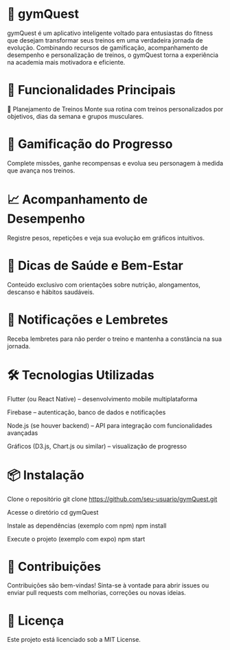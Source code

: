 # 💪 gymQuest
gymQuest é um aplicativo inteligente voltado para entusiastas do fitness que desejam transformar seus treinos em uma verdadeira jornada de evolução. Combinando recursos de gamificação, acompanhamento de desempenho e personalização de treinos, o gymQuest torna a experiência na academia mais motivadora e eficiente.

# 🚀 Funcionalidades Principais
📅 Planejamento de Treinos
Monte sua rotina com treinos personalizados por objetivos, dias da semana e grupos musculares.

# 🧠 Gamificação do Progresso
Complete missões, ganhe recompensas e evolua seu personagem à medida que avança nos treinos.

# 📈 Acompanhamento de Desempenho
Registre pesos, repetições e veja sua evolução em gráficos intuitivos.

# 🧘 Dicas de Saúde e Bem-Estar
Conteúdo exclusivo com orientações sobre nutrição, alongamentos, descanso e hábitos saudáveis.

# 📲 Notificações e Lembretes
Receba lembretes para não perder o treino e mantenha a constância na sua jornada.

# 🛠️ Tecnologias Utilizadas
Flutter (ou React Native) – desenvolvimento mobile multiplataforma

Firebase – autenticação, banco de dados e notificações

Node.js (se houver backend) – API para integração com funcionalidades avançadas

Gráficos (D3.js, Chart.js ou similar) – visualização de progresso

# 📦 Instalação

Clone o repositório
git clone https://github.com/seu-usuario/gymQuest.git

Acesse o diretório
cd gymQuest

Instale as dependências (exemplo com npm)
npm install

Execute o projeto (exemplo com expo)
npm start

# 🤝 Contribuições
Contribuições são bem-vindas! Sinta-se à vontade para abrir issues ou enviar pull requests com melhorias, correções ou novas ideias.

# 📄 Licença
Este projeto está licenciado sob a MIT License.

